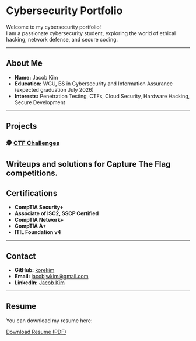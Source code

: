 # Cybersecurity Portfolio

Welcome to my cybersecurity portfolio!  
I am a passionate cybersecurity student, exploring the world of ethical hacking, network defense, and secure coding.

---

## About Me

- **Name:** Jacob Kim
- **Education:** WGU, BS in Cybersecurity and Information Assurance (expected graduation July 2026)
- **Interests:** Penetration Testing, CTFs, Cloud Security, Hardware Hacking, Secure Development

---

## Projects
### 🕵️ [CTF Challenges](https://github.com/korekim/ctf-challenges)
Writeups and solutions for Capture The Flag competitions.
---

## Certifications

- **CompTIA Security+**
- **Associate of ISC2, SSCP Certified**
- **CompTIA Network+**
- **CompTIA A+**
- **ITIL Foundation v4**

---

## Contact

- **GitHub:** [korekim](https://github.com/korekim)
- **Email:** jacobjwkim@gmail.com
- **LinkedIn:** [Jacob Kim](https://www.linkedin.com/in/jacob-j-w-kim-584b69189/)

---

## Resume

You can download my resume here:

[Download Resume (PDF)](./JakeResume.pdf)
